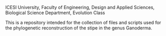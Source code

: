 ICESI University, Faculty of Engineering, Design and Applied Sciences, Biological Science Department, Evolution Class

This is a repository intended for the collection of files and scripts used for the phylogenetic reconstruction of the stipe in the genus Ganoderma. 
